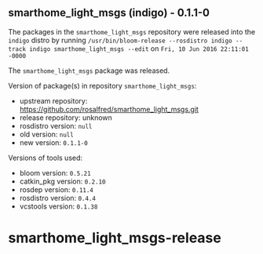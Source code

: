 ## smarthome_light_msgs (indigo) - 0.1.1-0

The packages in the `smarthome_light_msgs` repository were released into the `indigo` distro by running `/usr/bin/bloom-release --rosdistro indigo --track indigo smarthome_light_msgs --edit` on `Fri, 10 Jun 2016 22:11:01 -0000`

The `smarthome_light_msgs` package was released.

Version of package(s) in repository `smarthome_light_msgs`:

- upstream repository: https://github.com/rosalfred/smarthome_light_msgs.git
- release repository: unknown
- rosdistro version: `null`
- old version: `null`
- new version: `0.1.1-0`

Versions of tools used:

- bloom version: `0.5.21`
- catkin_pkg version: `0.2.10`
- rosdep version: `0.11.4`
- rosdistro version: `0.4.4`
- vcstools version: `0.1.38`


# smarthome_light_msgs-release